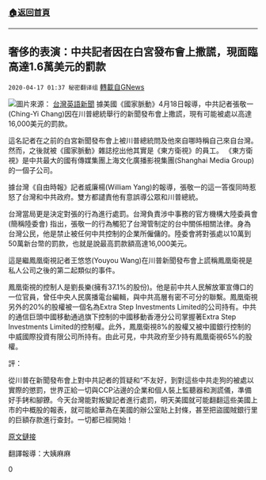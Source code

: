 ###  [:house:返回首頁](https://github.com/ourhimalayas/txt)
---

## 奢侈的表演：中共記者因在白宮發布會上撒謊，現面臨高達1.6萬美元的罰款
`2020-04-17 01:37 秘密翻译组` [轉載自GNews](https://gnews.org/zh-hant/175015/)

![](https://s3.amazonaws.com/gnews-media-offload/wp-content/uploads/2020/04/17012317/trump-and-reporter.jpg)圖片來源： [台灣英語新聞](https://taiwanenglishnews.com/china-based-taiwanese-white-house-reporter-to-be-investigated-by-taiwan-authorities/) 
據美國《國家脈動》4月18日報導，中共記者張敬一(Ching-Yi Chang)因在川普總統舉行的新聞發布會上撒謊，現有可能被處以高達16,000美元的罰款。

這名記者在之前的白宮新聞發布會上被川普總統問及他來自哪時稱自己來自台灣。然而，之後就被《國家脈動》雜誌挖出他其實是《東方衛視》的員工。 《東方衛視》是中共最大的國有傳媒集團上海文化廣播影視集團(Shanghai Media Group) 的一個子公司。

據台灣《自由時報》記者威廉楊(William Yang)的報導，張敬一的這一答復同時惹怒了台灣和中共政府。雙方都譴責他有意誤導公眾和川普總統。

台灣當局更是決定對張的行為進行處罰。台灣負責涉中事務的官方機構大陸委員會(簡稱陸委會) 指出，張敬一的行為觸犯了台灣管制定的台中關係相關法律。身為台灣公民，他是禁止被任何中共控制的企業所僱傭的。陸委會將對張處以10萬到50萬新台幣的罰款，也就是說最高罰款額高達16,000美元。

這是繼鳳凰衛視記者王悠悠(Youyou Wang)在川普新聞發布會上謊稱鳳凰衛視是私人公司之後的第二起類似的事件。

鳳凰衛視的控制人是劉長樂(擁有37.1%的股份)。他是前中共人民解放軍宣傳口的一位官員，曾任中央人民廣播電台編輯，與中共高層有密不可分的聯繫。鳳凰衛視另外的20%的股權被一個名為Extra Step Investments Limited的公司持有。中共的通信巨頭中國移動通過旗下控制的中國移動香港分公司掌握著Extra Step Investments Limited的控制權。此外，鳳凰衛視8%的股權又被中國銀行控制的中威國際投資有限公司所持有。由此可見，中共政府至少持有鳳凰衛視65%的股權。

評：

從川普在新聞發布會上對中共記者的質疑和“不友好，到對這些中共走狗的被處以實際的懲罰，世界正給一切與CCP沾邊的企業和個人裝上監聽器和測謊儀，準備好手銬和腳鐐。今天台灣能對叛變記者進行處罰，明天美國就可能翻翻這些美國上市的中概股的報表，就可能給華為在美國的辦公室貼上封條，甚至把盜國賊銀行里的巨額存款進行查封。一切都已經開始！

[原文鏈接](https://thenationalpulse.com/editor/ccp-journo-who-lied-to-trump-could-face-16000-fine/)

翻譯報導：大姨麻麻

0
